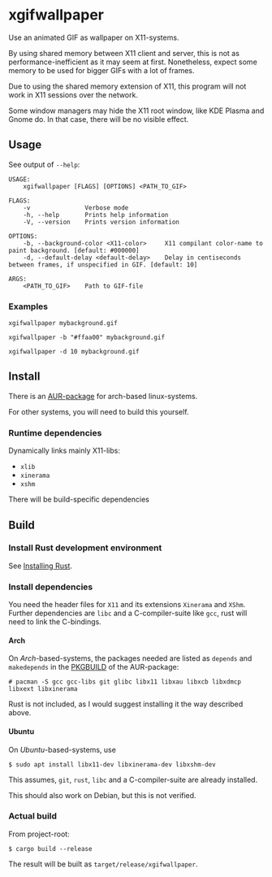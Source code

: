 # xgifwallpaper

Use an animated GIF as wallpaper on X11-systems.

By using shared memory between X11 client and server, this is not as 
performance-inefficient as it may seem at first. Nonetheless, expect some
memory to be used for bigger GIFs with a lot of frames.

Due to using the shared memory extension of X11, this program will not work
in X11 sessions over the network.

Some window managers may hide the X11 root window, like KDE Plasma and Gnome do.
In that case, there will be no visible effect.


## Usage

See output of `--help`:

```
USAGE:
    xgifwallpaper [FLAGS] [OPTIONS] <PATH_TO_GIF>

FLAGS:
    -v               Verbose mode
    -h, --help       Prints help information
    -V, --version    Prints version information

OPTIONS:
    -b, --background-color <X11-color>     X11 compilant color-name to paint background. [default: #000000]
    -d, --default-delay <default-delay>    Delay in centiseconds between frames, if unspecified in GIF. [default: 10]

ARGS:
    <PATH_TO_GIF>    Path to GIF-file
```

### Examples

`xgifwallpaper mybackground.gif`

`xgifwallpaper -b "#ffaa00" mybackground.gif`

`xgifwallpaper -d 10 mybackground.gif`

## Install

There is an [AUR-package](https://aur.archlinux.org/packages/xgifwallpaper/)
for arch-based linux-systems.

For other systems, you will need to build this yourself.

### Runtime dependencies

Dynamically links mainly X11-libs:

* `xlib`
* `xinerama`
* `xshm`

There will be build-specific dependencies

## Build

### Install Rust development environment

See [Installing Rust](https://www.rust-lang.org/learn/get-started).

### Install dependencies

You need the header files for `X11` and its extensions `Xinerama` and `XShm`.
Further dependencies are `libc` and a C-compiler-suite like `gcc`, rust will
need to link the C-bindings.

#### Arch

On *Arch*-based-systems, the packages needed are listed as `depends` and
`makedepends` in the
[PKGBUILD](https://aur.archlinux.org/cgit/aur.git/tree/PKGBUILD?h=xgifwallpaper)
of the AUR-package:

```console
# pacman -S gcc gcc-libs git glibc libx11 libxau libxcb libxdmcp libxext libxinerama
```

Rust is not included, as I would suggest installing it the way described above.

#### Ubuntu
On *Ubuntu*-based-systems, use

```console
$ sudo apt install libx11-dev libxinerama-dev libxshm-dev
```

This assumes, `git`, `rust`, `libc` and a C-compiler-suite are already
installed.

This should also work on Debian, but this is not verified.

### Actual build

From project-root:

```console
$ cargo build --release
```

The result will be built as `target/release/xgifwallpaper`.

